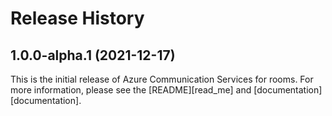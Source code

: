 # Release History

## 1.0.0-alpha.1 (2021-12-17)
This is the initial release of Azure Communication Services for rooms. For more information, please see the [README][read_me] and [documentation][documentation].